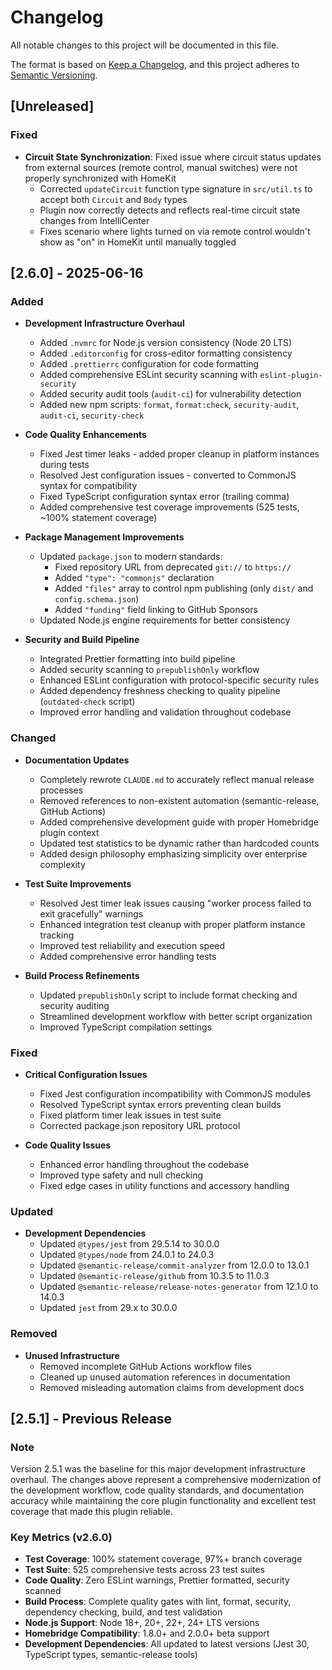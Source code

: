 # Changelog

All notable changes to this project will be documented in this file.

The format is based on [Keep a Changelog](https://keepachangelog.com/en/1.0.0/),
and this project adheres to [Semantic Versioning](https://semver.org/spec/v2.0.0.html).

## [Unreleased]

### Fixed
- **Circuit State Synchronization**: Fixed issue where circuit status updates from external sources (remote control, manual switches) were not properly synchronized with HomeKit
  - Corrected `updateCircuit` function type signature in `src/util.ts` to accept both `Circuit` and `Body` types
  - Plugin now correctly detects and reflects real-time circuit state changes from IntelliCenter
  - Fixes scenario where lights turned on via remote control wouldn't show as "on" in HomeKit until manually toggled

## [2.6.0] - 2025-06-16

### Added
- **Development Infrastructure Overhaul**
  - Added `.nvmrc` for Node.js version consistency (Node 20 LTS)
  - Added `.editorconfig` for cross-editor formatting consistency
  - Added `.prettierrc` configuration for code formatting
  - Added comprehensive ESLint security scanning with `eslint-plugin-security`
  - Added security audit tools (`audit-ci`) for vulnerability detection
  - Added new npm scripts: `format`, `format:check`, `security-audit`, `audit-ci`, `security-check`

- **Code Quality Enhancements**
  - Fixed Jest timer leaks - added proper cleanup in platform instances during tests
  - Resolved Jest configuration issues - converted to CommonJS syntax for compatibility
  - Fixed TypeScript configuration syntax error (trailing comma)
  - Added comprehensive test coverage improvements (525 tests, ~100% statement coverage)

- **Package Management Improvements**
  - Updated `package.json` to modern standards:
    - Fixed repository URL from deprecated `git://` to `https://`
    - Added `"type": "commonjs"` declaration
    - Added `"files"` array to control npm publishing (only `dist/` and `config.schema.json`)
    - Added `"funding"` field linking to GitHub Sponsors
  - Updated Node.js engine requirements for better consistency

- **Security and Build Pipeline**
  - Integrated Prettier formatting into build pipeline
  - Added security scanning to `prepublishOnly` workflow
  - Enhanced ESLint configuration with protocol-specific security rules
  - Added dependency freshness checking to quality pipeline (`outdated-check` script)
  - Improved error handling and validation throughout codebase

### Changed
- **Documentation Updates**
  - Completely rewrote `CLAUDE.md` to accurately reflect manual release processes
  - Removed references to non-existent automation (semantic-release, GitHub Actions)
  - Added comprehensive development guide with proper Homebridge plugin context
  - Updated test statistics to be dynamic rather than hardcoded counts
  - Added design philosophy emphasizing simplicity over enterprise complexity

- **Test Suite Improvements**
  - Resolved Jest timer leak issues causing "worker process failed to exit gracefully" warnings
  - Enhanced integration test cleanup with proper platform instance tracking
  - Improved test reliability and execution speed
  - Added comprehensive error handling tests

- **Build Process Refinements**
  - Updated `prepublishOnly` script to include format checking and security auditing
  - Streamlined development workflow with better script organization
  - Improved TypeScript compilation settings

### Fixed
- **Critical Configuration Issues**
  - Fixed Jest configuration incompatibility with CommonJS modules
  - Resolved TypeScript syntax errors preventing clean builds
  - Fixed platform timer leak issues in test suite
  - Corrected package.json repository URL protocol

- **Code Quality Issues**
  - Enhanced error handling throughout the codebase
  - Improved type safety and null checking
  - Fixed edge cases in utility functions and accessory handling

### Updated
- **Development Dependencies**
  - Updated `@types/jest` from 29.5.14 to 30.0.0
  - Updated `@types/node` from 24.0.1 to 24.0.3
  - Updated `@semantic-release/commit-analyzer` from 12.0.0 to 13.0.1
  - Updated `@semantic-release/github` from 10.3.5 to 11.0.3
  - Updated `@semantic-release/release-notes-generator` from 12.1.0 to 14.0.3
  - Updated `jest` from 29.x to 30.0.0

### Removed
- **Unused Infrastructure**
  - Removed incomplete GitHub Actions workflow files
  - Cleaned up unused automation references in documentation
  - Removed misleading automation claims from development docs

## [2.5.1] - Previous Release

### Note
Version 2.5.1 was the baseline for this major development infrastructure overhaul. The changes above represent a comprehensive modernization of the development workflow, code quality standards, and documentation accuracy while maintaining the core plugin functionality and excellent test coverage that made this plugin reliable.

### Key Metrics (v2.6.0)
- **Test Coverage**: 100% statement coverage, 97%+ branch coverage
- **Test Suite**: 525 comprehensive tests across 23 test suites
- **Code Quality**: Zero ESLint warnings, Prettier formatted, security scanned
- **Build Process**: Complete quality gates with lint, format, security, dependency checking, build, and test validation
- **Node.js Support**: Node 18+, 20+, 22+, 24+ LTS versions
- **Homebridge Compatibility**: 1.8.0+ and 2.0.0+ beta support
- **Development Dependencies**: All updated to latest versions (Jest 30, TypeScript types, semantic-release tools)